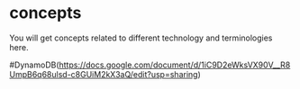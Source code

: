 # concepts
You will get concepts related to different technology and terminologies here.

#DynamoDB(https://docs.google.com/document/d/1iC9D2eWksVX90V__R8UmpB6q68ulsd-c8GUiM2kX3aQ/edit?usp=sharing)


